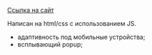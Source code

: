 [Ссылка на сайт](https://svetlanael12.github.io/mq-diplom/)

Написан на html/css с использованием JS. 

- адаптивность под мобильные устройства;
- всплывающий popup;
